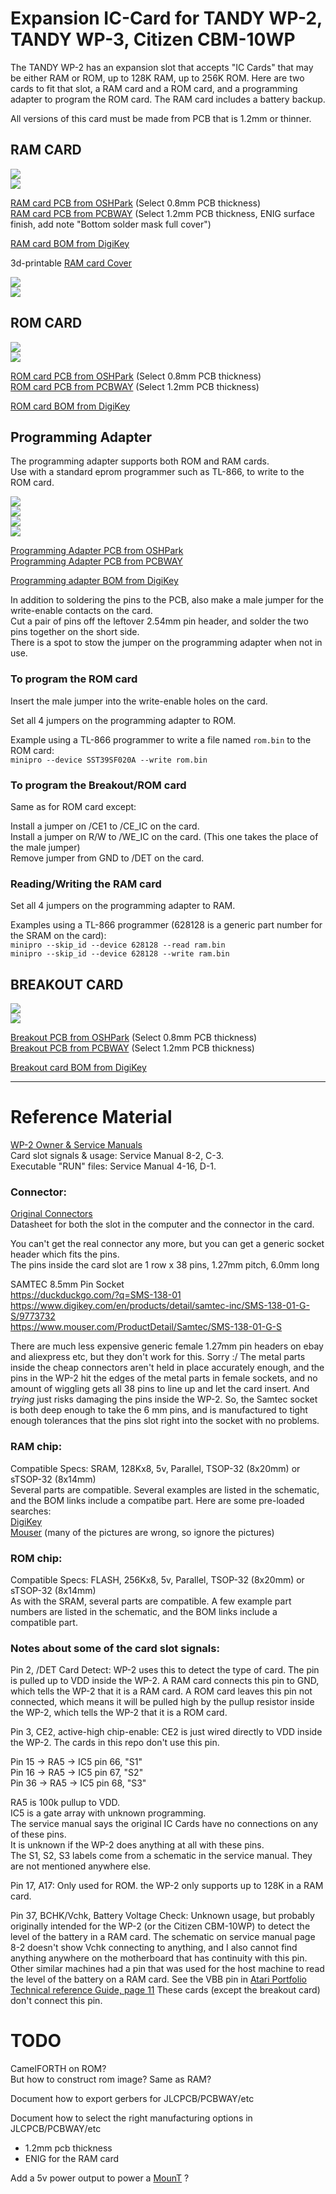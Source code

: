 # Expansion IC-Card for TANDY WP-2, TANDY WP-3, Citizen CBM-10WP

The TANDY WP-2 has an expansion slot that accepts "IC Cards" that may be either RAM or ROM, up to 128K RAM, up to 256K ROM. Here are two cards to fit that slot, a RAM card and a ROM card, and a programming adapter to program the ROM card. The RAM card includes a battery backup.

All versions of this card must be made from PCB that is 1.2mm or thinner.


## RAM CARD  

![](PCB/WP-2_IC-Card_RAM.jpg)  
![](PCB/WP-2-IC_Card_RAM.svg)  

[RAM card PCB from OSHPark](https://oshpark.com/shared_projects/viS1JOJY) (Select 0.8mm PCB thickness)  
[RAM card PCB from PCBWAY](https://www.pcbway.com/project/shareproject/WP_2_RAM_IC_Card.html) (Select 1.2mm PCB thickness, ENIG surface finish, add note "Bottom solder mask full cover")

[RAM card BOM from DigiKey](https://www.digikey.com/short/hfwn58jq)

3d-printable [RAM card Cover](COVER/WP-2_IC-Card_Cover_RAM.stl)

![](COVER/WP-2_IC-Card_Cover_RAM.png)  
![](COVER/WP-2_IC-Card_RAM.covered.jpg)  


## ROM CARD

![](PCB/WP-2_IC-Card_ROM.jpg)  
![](PCB/WP-2_IC-Card_ROM.svg)  

[ROM card PCB from OSHPark](https://oshpark.com/shared_projects/F9gte3be) (Select 0.8mm PCB thickness)  
[ROM card PCB from PCBWAY](https://www.pcbway.com/project/shareproject/WP_2_ROM_IC_Card.html) (Select 1.2mm PCB thickness)  

[ROM card BOM from DigiKey](https://www.digikey.com/short/zn95jj)


## Programming Adapter
The programming adapter supports both ROM and RAM cards.  
Use with a standard eprom programmer such as TL-866, to write to the ROM card.  

![](WP-2_IC-Card_programming_adapter.jpg)  
![](WP-2_IC-Card_programming_adapter.ROM.jpg)  
![](WP-2_IC-Card_programming_adapter.RAM.jpg)  
![](PCB/WP-2_IC-Card_programming_adapter.svg)  

[Programming Adapter PCB from OSHPark](https://oshpark.com/shared_projects/TkzNwgho)  
[Programming Adapter PCB from PCBWAY](https://www.pcbway.com/project/shareproject/TANDY_WP_2_IC_Card_Programming_Adapter.html)

[Programming adapter BOM from DigiKey](https://www.digikey.com/short/v2r3pqp4)

In addition to soldering the pins to the PCB, also make a male jumper for the write-enable contacts on the card.  
Cut a pair of pins off the leftover 2.54mm pin header, and solder the two pins together on the short side.  
There is a spot to stow the jumper on the programming adapter when not in use.  


### To program the ROM card

Insert the male jumper into the write-enable holes on the card.

Set all 4 jumpers on the programming adapter to ROM.

Example using a TL-866 programmer to write a file named `rom.bin` to the ROM card:  
`minipro --device SST39SF020A --write rom.bin`

### To program the Breakout/ROM card

Same as for ROM card except:

Install a jumper on /CE1 to /CE_IC on the card.  
Install a jumper on R/W to /WE_IC on the card.  (This one takes the place of the male jumper)  
Remove jumper from  GND to /DET on the card.  

### Reading/Writing the RAM card

Set all 4 jumpers on the programming adapter to RAM.

Examples using a TL-866 programmer (628128 is a generic part number for the SRAM on the card):  
`minipro --skip_id --device 628128 --read ram.bin`  
`minipro --skip_id --device 628128 --write ram.bin`  


## BREAKOUT CARD

![](PCB/WP-2_IC-Card_Breakout.jpg)  
![](PCB/WP-2_IC-Card_Breakout.svg)  

[Breakout PCB from OSHPark](https://oshpark.com/shared_projects/4spvX9oV) (Select 0.8mm PCB thickness)  
[Breakout PCB from PCBWAY](https://www.pcbway.com/project/shareproject/TANDY_WP_2_IC_Card_Breakout.html) (Select 1.2mm PCB thickness)  

[Breakout card BOM from DigiKey](https://www.digikey.com/short/7f55bw00)  

----

# Reference Material
[WP-2 Owner & Service Manuals](https://archive.org/search.php?query=Tandy%20WP-2)  
Card slot signals & usage: Service Manual 8-2, C-3.  
Executable "RUN" files: Service Manual 4-16, D-1.  




### Connector:  
[Original Connectors](ref/JC20-B38S-F1.pdf)  
Datasheet for both the slot in the computer and the connector in the card.  

You can't get the real connector any more, but you can get a generic socket header which fits the pins.  
The pins inside the card slot are 1 row x 38 pins, 1.27mm pitch, 6.0mm long

SAMTEC 8.5mm Pin Socket  
<https://duckduckgo.com/?q=SMS-138-01>  
<https://www.digikey.com/en/products/detail/samtec-inc/SMS-138-01-G-S/9773732>  
<https://www.mouser.com/ProductDetail/Samtec/SMS-138-01-G-S>  

There are much less expensive generic female 1.27mm pin headers on ebay and aliexpress etc, but they don't work for this. Sorry :/ The metal parts inside the cheap connectors aren't held in place accurately enough, and the pins in the WP-2 hit the edges of the metal parts in female sockets, and no amount of wiggling gets all 38 pins to line up and let the card insert. And *trying* just risks damaging the pins inside the WP-2. So, the Samtec socket is both deep enough to take the 6 mm pins, and is manufactured to tight enough tolerances that the pins slot right into the socket with no problems.

### RAM chip:  
Compatible Specs: SRAM, 128Kx8, 5v, Parallel, TSOP-32 (8x20mm) or sTSOP-32 (8x14mm)  
Several parts are compatible. Several examples are listed in the schematic, and the BOM links include a compatibe part.  Here are some pre-loaded searches:  
[DigiKey](https://www.digikey.com/short/zw38nv)  
[Mouser](https://mou.sr/2GcUWHl) (many of the pictures are wrong, so ignore the pictures)  

### ROM chip:  
Compatible Specs: FLASH, 256Kx8, 5v, Parallel, TSOP-32 (8x20mm) or sTSOP-32 (8x14mm)  
As with the SRAM, several parts are compatible. A few example part numbers are listed in the schematic, and the BOM links include a compatible part.  

### Notes about some of the card slot signals:  

Pin 2, /DET Card Detect: WP-2 uses this to detect the type of card. The pin is pulled up to VDD inside the WP-2. A RAM card connects this pin to GND, which tells the WP-2 that it is a RAM card. A ROM card leaves this pin not connected, which means it will be pulled high by the pullup resistor inside the WP-2, which tells the WP-2 that it is a ROM card.

Pin 3, CE2, active-high chip-enable: CE2 is just wired directly to VDD inside the WP-2. The cards in this repo don't use this pin.

Pin 15 -> RA5 -> IC5 pin 66, "S1"  
Pin 16 -> RA5 -> IC5 pin 67, "S2"  
Pin 36 -> RA5 -> IC5 pin 68, "S3"  

RA5 is 100k pullup to VDD.  
IC5 is a gate array with unknown programming.  
The service manual says the original IC Cards have no connections on any of these pins.  
It is unknown if the WP-2 does anything at all with these pins.  
The S1, S2, S3 labels come from a schematic in the service manual. They are not mentioned anywhere else.

Pin 17, A17: Only used for ROM. the WP-2 only supports up to 128K in a RAM card.

Pin 37, BCHK/Vchk, Battery Voltage Check: Unknown usage, but probably originally intended for the WP-2 (or the Citizen CBM-10WP) to detect the level of the battery in a RAM card. The schematic on service manual page 8-2 doesn't show Vchk connecting to anything, and I also cannot find anything anywhere on the motherboard that has continuity with this pin. Other similar machines had a pin that was used for the host machine to read the level of the battery on a RAM card. See the VBB pin in [Atari Portfolio Technical reference Guide, page 11](https://archive.org/details/atariportfoliotechnicalreferenceguide1989/page/n10/mode/1up)  These cards (except the breakout card) don't connect this pin.

# TODO
CamelFORTH on ROM?  
But how to construct rom image? Same as RAM?

Document how to export gerbers for JLCPCB/PCBWAY/etc  

Document how to select the right manufacturing options in JLCPCB/PCBWAY/etc  
* 1.2mm pcb thickness
* ENIG for the RAM card

Add a 5v power output to power a [MounT](https://github.com/bkw777/MounT) ?
